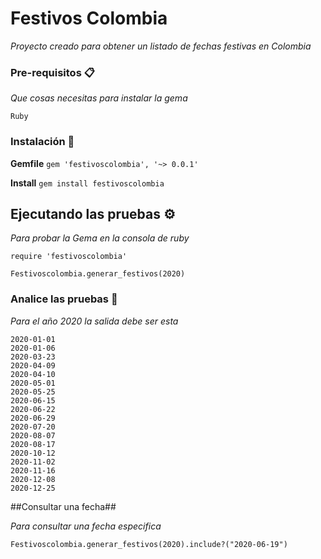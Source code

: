 # Festivos Colombia

_Proyecto creado para obtener un listado de fechas festivas en Colombia_

### Pre-requisitos 📋

_Que cosas necesitas para instalar la gema_

```
Ruby
```

### Instalación 🔧

**Gemfile**
```gem 'festivoscolombia', '~> 0.0.1'```

**Install**
```gem install festivoscolombia```

## Ejecutando las pruebas ⚙️

_Para probar la Gema en la consola de ruby_

   ```require 'festivoscolombia'```
   
   ```Festivoscolombia.generar_festivos(2020)```
### Analice las pruebas 🔩

_Para el año 2020 la salida debe ser esta_

```
2020-01-01
2020-01-06
2020-03-23
2020-04-09
2020-04-10
2020-05-01
2020-05-25
2020-06-15
2020-06-22
2020-06-29
2020-07-20
2020-08-07
2020-08-17
2020-10-12
2020-11-02
2020-11-16
2020-12-08
2020-12-25
```
##Consultar una fecha##

_Para consultar una fecha especifica_


```Festivoscolombia.generar_festivos(2020).include?("2020-06-19")```




